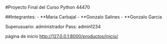 #Proyecto Final del Curso Python 44470

##Integrantes:
    - **Maria Carbajal
    - **Gonzalo Salines
    - **Gonzalo Garcia

Superusuario: administrador
Pass: admin1234

página de inicio http://127.0.0.1:8000/productos/inicio/
